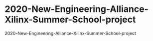 # 2020-New-Engineering-Alliance-Xilinx-Summer-School-project
2020-New-Engineering-Alliance-Xilinx-Summer-School-project

